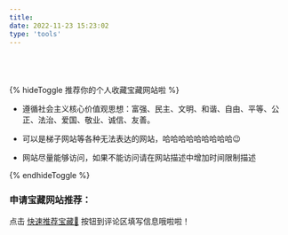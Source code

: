 ```yaml
---
title: 
date: 2022-11-23 15:23:02
type: 'tools'
---
```


<h1 style="height:10px"> </h1>
{% hideToggle 推荐你的个人收藏宝藏网站啦 %}

- 遵循社会主义核心价值观思想：富强、民主、文明、和谐、自由、平等、公正、法治、爱国、敬业、诚信、友善。

- 可以是梯子网站等各种无法表达的网站，哈哈哈哈哈哈哈哈哈😉

- 网站尽量能够访问，如果不能访问请在网站描述中增加时间限制描述

{% endhideToggle %}

<h3>申请宝藏网站推荐：</h3>
点击 <a href="javascript:void(0)" onclick="addflink()">快速推荐宝藏🙌</a> 按钮到评论区填写信息哦啦啦！
<h1 style="height:30px"> </h1>
<script type="text/javascript" src="https://cdn1.tianli0.top/npm/jquery@latest/dist/jquery.min.js"></script>
<script>
  function addflink() {
    var e = document.getElementsByClassName("el-textarea__inner")[0],
        t = document.createEvent("HTMLEvents");
    t.initEvent("input", !0, !0), e.value = d.value = `\`\`\`yaml
- name: #网站名称
  link: #网站首页地址
  avatar: #网站头像
  descr: #网站简要介绍
  theme_color: #网站背景色，因为#号在yaml中识别为注释请加引号（可选）
\`\`\``, e.dispatchEvent(t);
}
</script>